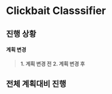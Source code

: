 Clickbait Classsifier
=====================

## 진행 상황

#### 계획 변경
> **1. 계획 변경 전**
**2. 계획 변경 후**


## 전체 계획대비 진행 
